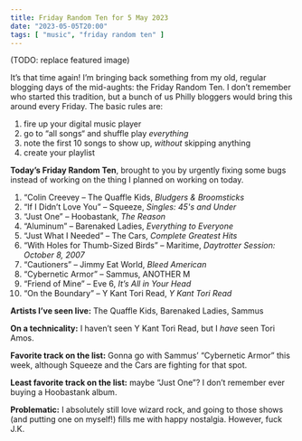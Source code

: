 ```yaml
---
title: Friday Random Ten for 5 May 2023
date: "2023-05-05T20:00"
tags: [ "music", "friday random ten" ]
---
```


(TODO: replace featured image)

It’s that time again! I’m bringing back something from my old, regular blogging days of the mid-aughts: the Friday Random Ten. I don’t remember who started this tradition, but a bunch of us Philly bloggers would bring this around every Friday. The basic rules are:

1. fire up your digital music player
1. go to “all songs“ and shuffle play _everything_
1. note the first 10 songs to show up, _without_ skipping anything
1. create your playlist

**Today’s Friday Random Ten**, brought to you by urgently fixing some bugs instead of working on the thing I planned on working on today.

1. “Colin Creevey &#8211; The Quaffle Kids, _Bludgers & Broomsticks_
2. “If I Didn’t Love You” &#8211; Squeeze, _Singles: 45's and Under_
3. “Just One” &#8211; Hoobastank, _The Reason_
4. “Aluminum” &#8211; Barenaked Ladies, _Everything to Everyone_
5. “Just What I Needed” &#8211; The Cars, _Complete Greatest Hits_
6. “With Holes for Thumb-Sized Birds” &#8211; Maritime, _Daytrotter Session: October 8, 2007_
7. “Cautioners” &#8211; Jimmy Eat World, _Bleed American_
8. “Cybernetic Armor” &#8211; Sammus, ANOTHER M
9. “Friend of Mine” &#8211; Eve 6, _It’s All in Your Head_
10. “On the Boundary” &#8211; Y Kant Tori Read, _Y Kant Tori Read_

**Artists I’ve seen live:** The Quaffle Kids, Barenaked Ladies, Sammus

**On a technicality:** I haven’t seen Y Kant Tori Read, but I _have_ seen Tori Amos.

**Favorite track on the list:** Gonna go with Sammus’ “Cybernetic Armor” this week, although Squeeze and the Cars are fighting for that spot.

**Least favorite track on the list:** maybe “Just One”? I don’t remember ever buying a Hoobastank album.

**Problematic:** I absolutely still love wizard rock, and going to those shows (and putting one on myself!) fills me with happy nostalgia. However, fuck J.K.
